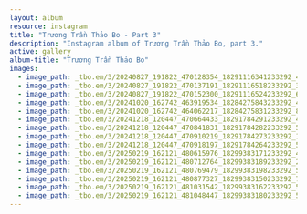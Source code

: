 ```yaml
---
layout: album
resource: instagram
title: "Trương Trần Thảo Bo - Part 3"
description: "Instagram album of Trương Trần Thảo Bo, part 3."
active: gallery
album-title: "Trương Trần Thảo Bo"
images:
  - image_path: _tbo.em/3/20240827_191822_470128354_18291116341233292_4563932053412086774_n.jpg
  - image_path: _tbo.em/3/20240827_191822_470137191_18291116518233292_3278891067415439566_n.jpg
  - image_path: _tbo.em/3/20240827_191822_470152300_18291116524233292_6215714633717443295_n.jpg
  - image_path: _tbo.em/3/20241020_162742_463919534_18284275843233292_4184137947920366932_n.jpg
  - image_path: _tbo.em/3/20241020_162742_464062217_18284275831233292_8346109393007803520_n.jpg
  - image_path: _tbo.em/3/20241218_120447_470664433_18291784291233292_4033506089440097868_n.jpg
  - image_path: _tbo.em/3/20241218_120447_470841831_18291784282233292_573314827552233918_n.jpg
  - image_path: _tbo.em/3/20241218_120447_470910219_18291784273233292_191696107144342013_n.jpg
  - image_path: _tbo.em/3/20241218_120447_470918197_18291784264233292_5214910188927543183_n.jpg
  - image_path: _tbo.em/3/20250219_162121_480615976_18299383171233292_4251587461501133595_n.jpg
  - image_path: _tbo.em/3/20250219_162121_480712764_18299383189233292_2419155868098520441_n.jpg
  - image_path: _tbo.em/3/20250219_162121_480769479_18299383198233292_5962096322197760732_n.jpg
  - image_path: _tbo.em/3/20250219_162121_480877327_18299383150233292_7824014660306887844_n.jpg
  - image_path: _tbo.em/3/20250219_162121_481031542_18299383162233292_5012136361511366614_n.jpg
  - image_path: _tbo.em/3/20250219_162121_481048447_18299383180233292_5158194753406672054_n.jpg
---
```

